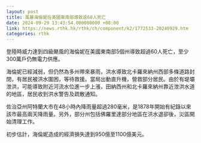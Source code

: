 ```yaml
---
layout: post
title: 風暴海倫妮在美國東南部導致逾60人死亡
date: 2024-09-29 13:43:54.000000000 +08:00
link: https://news.rthk.hk/rthk/ch/component/k2/1772533-20240929.htm
categories: rthk
---
```


登陸時威力達到四級颶風的海倫妮在美國東南部5個州導致超過60人死亡，至少300萬戶仍無電力供應。

海倫妮已經減弱，但仍然為多州帶來暴雨，洪水導致北卡羅來納州西部多條道路封閉，有居民被洪水圍困，等待救援。當局出動直升機，營救部分居民。由於有堤壩泄洪，可能導致附近河流水位進一步上漲，田納西州和北卡羅來納州靠近泄洪水道的地區，居民收到洪水警告及疏散通知。

佐治亞州阿特蘭大市在48小時內降雨量超過280毫米，是1878年開始有紀錄以來該市最高兩天降雨量。另外，部分州包括佛羅里達部分地區在洪水退卻後，災區開始清理工作。

初步估計，海倫妮造成的經濟損失達到950億至1100億美元。

